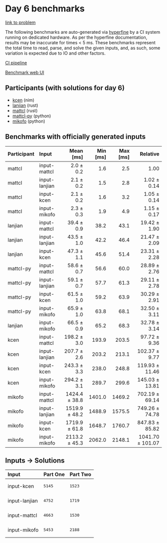 # Day 6 benchmarks

[link to problem](https://adventofcode.com/2024/day/6)

The following benchmarks are auto-generated via
[hyperfine](https://github.com/sharkdp/hyperfine) by a CI system running on
dedicated hardware. As per the hyperfine documentation, results may be
inaccurate for times < 5 ms. These benchmarks represent the total time to read,
parse, and solve the given inputs, and, as such, some variation is expected due
to IO and other factors.

[CI pipeline](http://ci.papercode.net:8080/teams/main/pipelines/aoc2024)

[Benchmark web UI](https://aoc.ancalagon.black)


## Participants (with solutions for day 6)

- [kcen](https://github.com/kcen/aoc2024) (nim)
- [lanjian](https://github.com/lanjian/aoc-2024) (rust)
- [mattcl](https://github.com/mattcl/aoc2024) (rust)
- [mattcl-py](https://github.com/mattcl/aoc2024-py) (python)
- [mikofo](https://github.com/mikofo/aoc2024) (python)


## Benchmarks with officially generated inputs

| Participant | Input | Mean [ms] | Min [ms] | Max [ms] | Relative |
|:---|:---|---:|---:|---:|---:|
| mattcl | input-mattcl | 2.0 ± 0.2 | 1.6 | 2.5 | 1.00 |
| mattcl | input-lanjian | 2.1 ± 0.2 | 1.5 | 2.8 | 1.02 ± 0.14 |
| mattcl | input-kcen | 2.1 ± 0.2 | 1.6 | 3.2 | 1.05 ± 0.14 |
| mattcl | input-mikofo | 2.3 ± 0.3 | 1.9 | 4.9 | 1.15 ± 0.17 |
| lanjian | input-mattcl | 39.4 ± 0.9 | 38.2 | 43.1 | 19.42 ± 1.90 |
| lanjian | input-lanjian | 43.5 ± 1.0 | 42.2 | 46.4 | 21.47 ± 2.09 |
| lanjian | input-kcen | 47.3 ± 1.1 | 45.6 | 51.4 | 23.31 ± 2.28 |
| mattcl-py | input-mattcl | 58.6 ± 0.7 | 56.6 | 60.0 | 28.89 ± 2.76 |
| mattcl-py | input-lanjian | 59.1 ± 0.7 | 57.7 | 61.3 | 29.11 ± 2.78 |
| mattcl-py | input-kcen | 61.5 ± 1.0 | 59.2 | 63.9 | 30.29 ± 2.91 |
| mattcl-py | input-mikofo | 65.9 ± 1.0 | 63.8 | 68.1 | 32.50 ± 3.11 |
| lanjian | input-mikofo | 66.5 ± 0.9 | 65.2 | 68.3 | 32.78 ± 3.14 |
| kcen | input-mattcl | 198.2 ± 3.0 | 193.9 | 203.5 | 97.72 ± 9.36 |
| kcen | input-lanjian | 207.7 ± 2.6 | 203.2 | 213.1 | 102.37 ± 9.77 |
| kcen | input-kcen | 243.3 ± 3.3 | 238.0 | 248.8 | 119.93 ± 11.46 |
| kcen | input-mikofo | 294.2 ± 3.1 | 289.7 | 299.6 | 145.03 ± 13.81 |
| mikofo | input-mattcl | 1424.4 ± 38.8 | 1401.0 | 1469.2 | 702.19 ± 69.14 |
| mikofo | input-lanjian | 1519.9 ± 48.2 | 1488.9 | 1575.5 | 749.26 ± 74.78 |
| mikofo | input-kcen | 1719.9 ± 61.8 | 1648.7 | 1760.7 | 847.83 ± 85.82 |
| mikofo | input-mikofo | 2113.2 ± 45.3 | 2062.0 | 2148.1 | 1041.70 ± 101.07 |


## Inputs -> Solutions

| Input | Part One | Part Two |
|:---|:---|:---|
|input-kcen|<pre>5145</pre>|<pre>1523</pre>|
|input-lanjian|<pre>4752</pre>|<pre>1719</pre>|
|input-mattcl|<pre>4663</pre>|<pre>1530</pre>|
|input-mikofo|<pre>5453</pre>|<pre>2188</pre>|